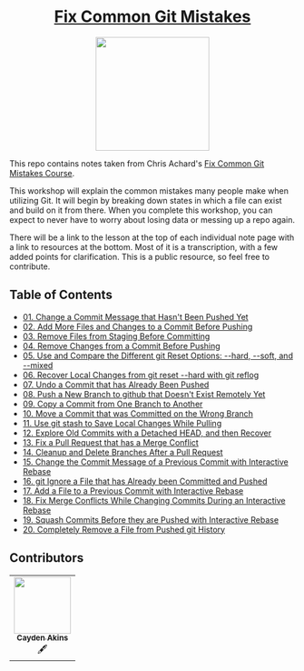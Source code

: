 <h1 align="center"><a href="https://egghead.io/courses/fix-common-git-mistakes">Fix Common Git Mistakes</a></h1>

<p align="center"><img src="https://d2eip9sf3oo6c2.cloudfront.net/series/square_covers/000/000/401/full/GitMistakes_1000.png" width="200"></p>


This repo contains notes taken from Chris Achard's
[Fix Common Git Mistakes Course](https://egghead.io/courses/fix-common-git-mistakes).

This workshop will explain the common mistakes many people make when utilizing
Git. It will begin by breaking down states in which a file can exist and build
on it from there. When you complete this workshop, you can expect to never have
to worry about losing data or messing up a repo again.

There will be a link to the lesson at the top of each individual note page with
a link to resources at the bottom. Most of it is a transcription, with a few
added points for clarification. This is a public resource, so feel free to
contribute.

## Table of Contents

- [01. Change a Commit Message that Hasn't Been Pushed Yet](notes/01-change-a-commit-message-that-hasnt-been-pushed-yet.md)
- [02. Add More Files and Changes to a Commit Before Pushing](notes/02-add-more-files-and-changes-to-a-commit-before-pushing.md)
- [03. Remove Files from Staging Before Committing](notes/03-remove-files-from-staging-before-committing.md)
- [04. Remove Changes from a Commit Before Pushing](notes/04-remove-changes-from-a-commit-before-pushing.md)
- [05. Use and Compare the Different git Reset Options: --hard, --soft, and --mixed](notes/05-use-and-compare-the-different-git-reset-options-hard-soft-and-mixed.md)
- [06. Recover Local Changes from git reset --hard with git reflog](notes/06-recover-local-changes-from-git-reset-hard-with-git-reflog.md)
- [07. Undo a Commit that has Already Been Pushed](notes/07-undo-a-commit-that-has-already-been-pushed.md)
- [08. Push a New Branch to github that Doesn't Exist Remotely Yet](notes/08-push-a-new-branch-to-github-that-doesnt-exist-remotely-yet.md)
- [09. Copy a Commit from One Branch to Another](notes/09-copy-a-commit-from-one-branch-to-another.md)
- [10. Move a Commit that was Committed on the Wrong Branch](notes/10-move-a-commit-that-was-committed-on-the-wrong-branch.md)
- [11. Use git stash to Save Local Changes While Pulling](notes/11-use-git-stash-to-save-local-changes-while-pulling.md)
- [12. Explore Old Commits with a Detached HEAD, and then Recover](notes/12-explore-old-commits-with-a-detached-head-and-then-recover.md)
- [13. Fix a Pull Request that has a Merge Conflict](notes/13-fix-a-pull-request-that-has-a-merge-conflict.md)
- [14. Cleanup and Delete Branches After a Pull Request](notes/14-cleanup-and-delete-branches-after-a-pull-request.md)
- [15. Change the Commit Message of a Previous Commit with Interactive Rebase](notes/15-change-the-commit-message-of-a-previous-commit-with-interactive-rebase.md)
- [16. git Ignore a File that has Already been Committed and Pushed](notes/16-git-ignore-a-file-that-has-already-been-committed-and-pushed.md)
- [17. Add a File to a Previous Commit with Interactive Rebase](notes/17-add-a-file-to-a-previous-commit-with-interactive-rebase.md)
- [18. Fix Merge Conflicts While Changing Commits During an Interactive Rebase](notes/18-fix-merge-conflicts-while-changing-commits-during-an-interactive-rebase.md)
- [19. Squash Commits Before they are Pushed with Interactive Rebase](notes/19-squash-commits-before-they-are-pushed-with-interactive-rebase.md)
- [20. Completely Remove a File from Pushed git History](notes/20-completely-remove-a-file-from-pushed-git-history.md)

## Contributors

<table>
  <tr>
    <td align="center"><a href="https://github.com/caydenakins"><img src="https://avatars2.githubusercontent.com/u/41847321?s=460&u=8f8eaeec52ae77de92b46f18d3c8c115f448a802&v=4" width="100px;" alt=""/><br /><sub><b>Cayden Akins</b></sub></a><br /><a title="Content">🖋</td>
  </tr>
</table>